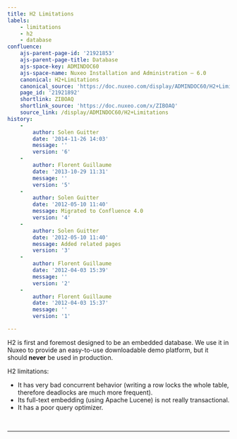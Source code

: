 ```yaml
---
title: H2 Limitations
labels:
    - limitations
    - h2
    - database
confluence:
    ajs-parent-page-id: '21921853'
    ajs-parent-page-title: Database
    ajs-space-key: ADMINDOC60
    ajs-space-name: Nuxeo Installation and Administration — 6.0
    canonical: H2+Limitations
    canonical_source: 'https://doc.nuxeo.com/display/ADMINDOC60/H2+Limitations'
    page_id: '21921892'
    shortlink: ZIBOAQ
    shortlink_source: 'https://doc.nuxeo.com/x/ZIBOAQ'
    source_link: /display/ADMINDOC60/H2+Limitations
history:
    - 
        author: Solen Guitter
        date: '2014-11-26 14:03'
        message: ''
        version: '6'
    - 
        author: Florent Guillaume
        date: '2013-10-29 11:31'
        message: ''
        version: '5'
    - 
        author: Solen Guitter
        date: '2012-05-10 11:40'
        message: Migrated to Confluence 4.0
        version: '4'
    - 
        author: Solen Guitter
        date: '2012-05-10 11:40'
        message: Added related pages
        version: '3'
    - 
        author: Florent Guillaume
        date: '2012-04-03 15:39'
        message: ''
        version: '2'
    - 
        author: Florent Guillaume
        date: '2012-04-03 15:37'
        message: ''
        version: '1'

---
```

H2 is first and foremost designed to be an embedded database. We use it in Nuxeo to provide an easy-to-use downloadable demo platform, but it should **never** be used in production.

H2 limitations:

*   It has very bad concurrent behavior (writing a row locks the whole table, therefore deadlocks are much more frequent).
*   Its full-text embedding (using Apache Lucene) is not really transactional.
*   It has a poor query optimizer.

&nbsp;

* * *